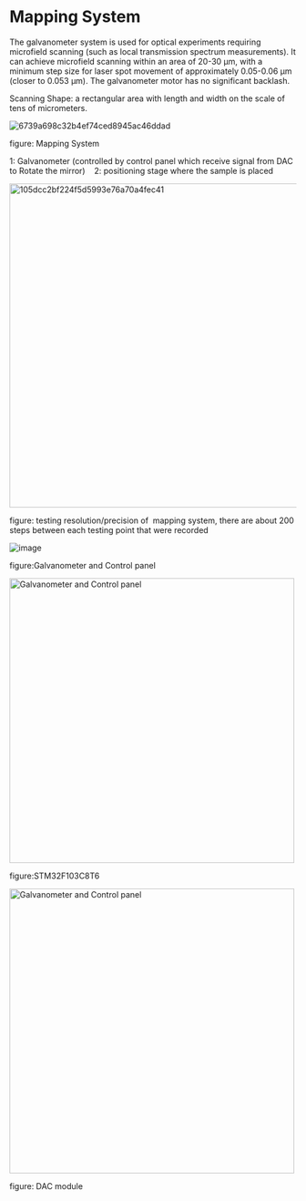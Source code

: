 # Mapping System

The galvanometer system is used for optical experiments requiring microfield scanning (such as local transmission spectrum measurements). It can achieve microfield scanning within an area of 20-30 µm, with a minimum step size for laser spot movement of approximately 0.05-0.06 µm (closer to 0.053 µm). The galvanometer motor has no significant backlash.

Scanning Shape: a rectangular area with length and width on the scale of tens of micrometers.

![6739a698c32b4ef74ced8945ac46ddad](https://github.com/user-attachments/assets/193e3148-b28a-499a-b0fb-e5add9e2ad9d)

figure: Mapping System

1: Galvanometer (controlled by control panel which receive signal from DAC to Rotate the mirror)   
2: positioning stage where the sample is placed


<img width="569" alt="105dcc2bf224f5d5993e76a70a4fec41" src="https://github.com/user-attachments/assets/5e869c64-60ad-4706-80ce-062101bd62a9">

figure: testing resolution/precision of  mapping system, there are about 200 steps between each testing point that were recorded


![image](https://github.com/user-attachments/assets/cbd6e5d4-63e0-41ab-944f-124f45f38eb5)

figure:Galvanometer and Control panel

<img src="https://github.com/user-attachments/assets/6cae5f3e-6cb5-4db4-9798-1b380acc3270" alt="Galvanometer and Control panel" width="500"/>

figure:STM32F103C8T6            

<img src="https://github.com/user-attachments/assets/598597ba-bbbc-4bbf-8d1c-7a55e6acf6c7" alt="Galvanometer and Control panel" width="500"/>

figure: DAC module             


